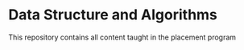 # Data Structure and Algorithms
This repository contains all content taught in the placement program
